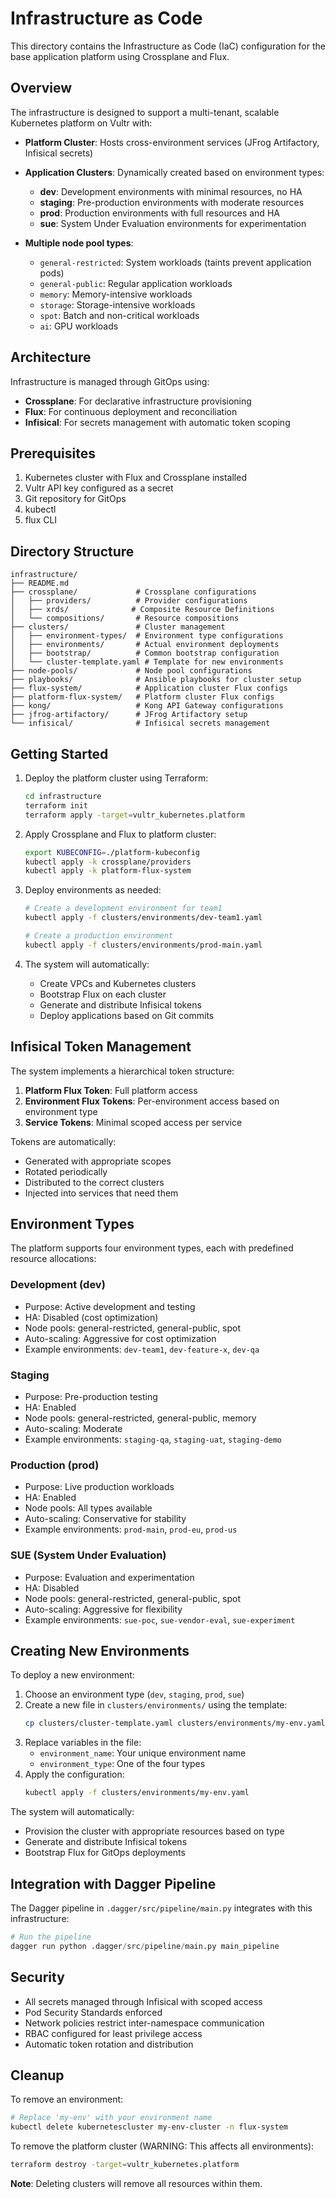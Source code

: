 # Infrastructure as Code

This directory contains the Infrastructure as Code (IaC) configuration for the base application platform using Crossplane and Flux.

## Overview

The infrastructure is designed to support a multi-tenant, scalable Kubernetes platform on Vultr with:

- **Platform Cluster**: Hosts cross-environment services (JFrog Artifactory, Infisical secrets)
- **Application Clusters**: Dynamically created based on environment types:
  - **dev**: Development environments with minimal resources, no HA
  - **staging**: Pre-production environments with moderate resources
  - **prod**: Production environments with full resources and HA
  - **sue**: System Under Evaluation environments for experimentation

- **Multiple node pool types**:
  - `general-restricted`: System workloads (taints prevent application pods)
  - `general-public`: Regular application workloads
  - `memory`: Memory-intensive workloads
  - `storage`: Storage-intensive workloads
  - `spot`: Batch and non-critical workloads
  - `ai`: GPU workloads

## Architecture

Infrastructure is managed through GitOps using:
- **Crossplane**: For declarative infrastructure provisioning
- **Flux**: For continuous deployment and reconciliation
- **Infisical**: For secrets management with automatic token scoping

## Prerequisites

1. Kubernetes cluster with Flux and Crossplane installed
2. Vultr API key configured as a secret
3. Git repository for GitOps
4. kubectl
5. flux CLI

## Directory Structure

```
infrastructure/
├── README.md
├── crossplane/             # Crossplane configurations
│   ├── providers/          # Provider configurations
│   ├── xrds/              # Composite Resource Definitions
│   └── compositions/       # Resource compositions
├── clusters/               # Cluster management
│   ├── environment-types/  # Environment type configurations
│   ├── environments/       # Actual environment deployments
│   ├── bootstrap/          # Common bootstrap configuration
│   └── cluster-template.yaml # Template for new environments
├── node-pools/             # Node pool configurations
├── playbooks/              # Ansible playbooks for cluster setup
├── flux-system/            # Application cluster Flux configs
├── platform-flux-system/   # Platform cluster Flux configs
├── kong/                   # Kong API Gateway configurations
├── jfrog-artifactory/      # JFrog Artifactory setup
└── infisical/              # Infisical secrets management
```

## Getting Started

1. Deploy the platform cluster using Terraform:
   ```bash
   cd infrastructure
   terraform init
   terraform apply -target=vultr_kubernetes.platform
   ```

2. Apply Crossplane and Flux to platform cluster:
   ```bash
   export KUBECONFIG=./platform-kubeconfig
   kubectl apply -k crossplane/providers
   kubectl apply -k platform-flux-system
   ```

3. Deploy environments as needed:
   ```bash
   # Create a development environment for team1
   kubectl apply -f clusters/environments/dev-team1.yaml
   
   # Create a production environment
   kubectl apply -f clusters/environments/prod-main.yaml
   ```

4. The system will automatically:
   - Create VPCs and Kubernetes clusters
   - Bootstrap Flux on each cluster
   - Generate and distribute Infisical tokens
   - Deploy applications based on Git commits

## Infisical Token Management

The system implements a hierarchical token structure:

1. **Platform Flux Token**: Full platform access
2. **Environment Flux Tokens**: Per-environment access based on environment type
3. **Service Tokens**: Minimal scoped access per service

Tokens are automatically:
- Generated with appropriate scopes
- Rotated periodically
- Distributed to the correct clusters
- Injected into services that need them

## Environment Types

The platform supports four environment types, each with predefined resource allocations:

### Development (dev)
- Purpose: Active development and testing
- HA: Disabled (cost optimization)
- Node pools: general-restricted, general-public, spot
- Auto-scaling: Aggressive for cost optimization
- Example environments: `dev-team1`, `dev-feature-x`, `dev-qa`

### Staging
- Purpose: Pre-production testing
- HA: Enabled
- Node pools: general-restricted, general-public, memory
- Auto-scaling: Moderate
- Example environments: `staging-qa`, `staging-uat`, `staging-demo`

### Production (prod)
- Purpose: Live production workloads
- HA: Enabled
- Node pools: All types available
- Auto-scaling: Conservative for stability
- Example environments: `prod-main`, `prod-eu`, `prod-us`

### SUE (System Under Evaluation)
- Purpose: Evaluation and experimentation
- HA: Disabled
- Node pools: general-restricted, general-public, spot
- Auto-scaling: Aggressive for flexibility
- Example environments: `sue-poc`, `sue-vendor-eval`, `sue-experiment`

## Creating New Environments

To deploy a new environment:

1. Choose an environment type (`dev`, `staging`, `prod`, `sue`)
2. Create a new file in `clusters/environments/` using the template:
   ```bash
   cp clusters/cluster-template.yaml clusters/environments/my-env.yaml
   ```
3. Replace variables in the file:
   - `environment_name`: Your unique environment name
   - `environment_type`: One of the four types
4. Apply the configuration:
   ```bash
   kubectl apply -f clusters/environments/my-env.yaml
   ```

The system will automatically:
- Provision the cluster with appropriate resources based on type
- Generate and distribute Infisical tokens
- Bootstrap Flux for GitOps deployments

## Integration with Dagger Pipeline

The Dagger pipeline in `.dagger/src/pipeline/main.py` integrates with this infrastructure:

```python
# Run the pipeline
dagger run python .dagger/src/pipeline/main.py main_pipeline
```

## Security

- All secrets managed through Infisical with scoped access
- Pod Security Standards enforced
- Network policies restrict inter-namespace communication
- RBAC configured for least privilege access
- Automatic token rotation and distribution

## Cleanup

To remove an environment:
```bash
# Replace 'my-env' with your environment name
kubectl delete kubernetescluster my-env-cluster -n flux-system
```

To remove the platform cluster (WARNING: This affects all environments):
```bash
terraform destroy -target=vultr_kubernetes.platform
```

**Note**: Deleting clusters will remove all resources within them.